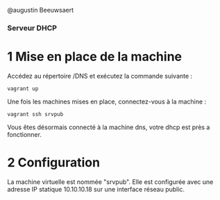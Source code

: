 @augustin Beeuwsaert

### Serveur DHCP 

# 1 Mise en place de la machine 

Accédez au répertoire /DNS et exécutez la commande suivante :

```
vagrant up 
```
Une fois les machines mises en place, connectez-vous à la machine  : 

```
vagrant ssh srvpub
```
Vous êtes désormais connecté à la machine dns, votre dhcp est près a fonctionner.

# 2 Configuration 

La machine virtuelle est nommée "srvpub". Elle est configurée avec une adresse IP statique 10.10.10.18 sur une interface réseau public.

